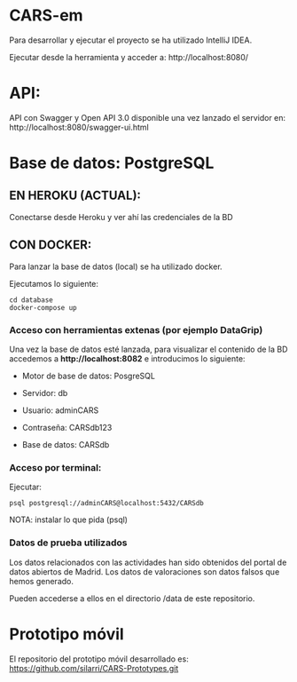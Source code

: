 # CARS-em

Para desarrollar y ejecutar el proyecto se ha utilizado IntelliJ IDEA.

Ejecutar desde la herramienta y acceder a:
http://localhost:8080/

# API:
API con Swagger y Open API 3.0 disponible una vez lanzado el servidor  en:
http://localhost:8080/swagger-ui.html


# Base de datos: PostgreSQL
## EN HEROKU (ACTUAL):
Conectarse desde Heroku y ver ahí las credenciales de la BD 


## CON DOCKER:
Para lanzar la base de datos (local) se ha utilizado docker.

Ejecutamos lo siguiente:
```
cd database
docker-compose up
```

### Acceso con herramientas extenas (por ejemplo DataGrip)

Una vez la base de datos esté lanzada, para visualizar el contenido de la BD accedemos a **http://localhost:8082** e introducimos lo siguiente:

- Motor de base de datos: PosgreSQL

- Servidor: db

- Usuario: adminCARS

- Contraseña: CARSdb123

- Base de datos: CARSdb


### Acceso por terminal:
Ejecutar:
```
psql postgresql://adminCARS@localhost:5432/CARSdb
```
NOTA: instalar lo que pida (psql)


### Datos de prueba utilizados
Los datos relacionados con las actividades han sido obtenidos del portal de datos abiertos de Madrid. 
Los datos de valoraciones son datos falsos que hemos generado.

Pueden accederse a ellos en el directorio /data de este repositorio.
# Prototipo móvil
El repositorio del prototipo móvil desarrollado es: https://github.com/silarri/CARS-Prototypes.git

